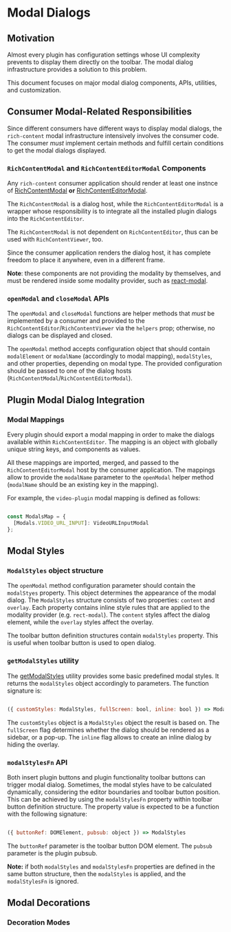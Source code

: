 # Modal Dialogs

## Motivation

Almost every plugin has configuration settings whose UI complexity prevents to display them directly on the toolbar. The modal dialog infrastructure provides a solution to this problem.

This document focuses on major modal dialog components, APIs, utilities, and customization.

## Consumer Modal-Related Responsibilities

Since different consumers have different ways to display modal dialogs, the `rich-content` modal infrastructure intensively involves the consumer code. The consumer *must* implement certain methods and fulfill certain conditions to get the modal dialogs displayed.

### `RichContentModal` and `RichContentEditorModal` Components

Any `rich-content` consumer application should render at least one instnce of [RichContentModal](../../packages/common/src/Modals/RichContentModal.jsx) **or** [RichContentEditorModal](../../packages/editor/src/RichContentEditor/RichContentEditorModal.jsx).

The `RichContentModal` is a dialog host, while the `RichContentEditorModal` is a wrapper whose responsibility is to integrate all the installed plugin dialogs into the `RichContentEditor`.

The `RichContentModal` is not dependent on `RichContentEditor`, thus can be used with `RichContentViewer`, too.

Since the consumer application renders the dialog host, it has complete freedom to place it anywhere, even in a different frame.

**Note**: these components are not providing the modality by themselves, and must be rendered inside some modality provider, such as [react-modal](https://www.npmjs.com/package/react-modal).

### `openModal` and `closeModal` APIs

The `openModal` and `closeModal` functions are helper methods that *must* be implemented by a consumer and provided to the `RichContentEditor`/`RichContentViewer` via the `helpers` prop; otherwise, no dialogs can be displayed and closed.

The `openModal` method accepts configuration object that should contain `modalElement` or `modalName` (accordingly to modal mapping), `modalStyles`, and other properties, depending on modal type. The provided configuration should be passed to one of the dialog hosts (`RichContentModal`/`RichContentEditorModal`).

## Plugin Modal Dialog Integration

### Modal Mappings

Every plugin should export a modal mapping in order to make the dialogs available within `RichContentEditor`. The mapping is an object with globally unique string keys, and components as values.

All these mappings are imported, merged, and passed to the `RichContentEditorModal` host by the consumer application. The mappings allow to provide the `modalName` parameter to the `openModal` helper method (`modalName` should be an existing key in the mapping).

For example, the `video-plugin` modal mapping is defined as follows:

```js

const ModalsMap = {
  [Modals.VIDEO_URL_INPUT]: VideoURLInputModal
};

```

## Modal Styles

### `ModalStyles` object structure

The `openModal` method configuration parameter should contain the `modalStyes` property. This object determines the appearance of the modal dialog. The `ModalStyles` structure consists of two properties: `content` and `overlay`. Each property contains inline style rules that are applied to the modality provider (e.g. `rect-modal`). The `content` styles affect the dialog element, while the `overlay` styles affect the overlay.

The toolbar button definition structures contain `modalStyles` property. This is useful when toolbar button is used to open dialog.

### `getModalStyles` utility

The [getModalStyles](../../packages/common/src/Utils/getModalStyles) utility provides some basic predefined modal styles. It returns the `modalStyles` object accordingly to parameters. The function signature is:

```js

({ customStyles: ModalStyles, fullScreen: bool, inline: bool }) => ModalStyles

```

The `customStyles` object is a `ModalStyles` object the result is based on. The `fullScreen` flag determines whether the dialog should be rendered as a sidebar, or a pop-up. The `inline` flag allows to create an inline dialog by hiding the overlay.

### `modalStylesFn` API

Both insert plugin buttons and plugin functionality toolbar buttons can trigger modal dialog. Sometimes, the modal styles have to be calculated dynamically, considering the editor boundaries and toolbar button position. This can be achieved by using the `modalStylesFn` property within toolbar button definition structure. The property value is expected to be a function with the following signature:

```js

({ buttonRef: DOMElement, pubsub: object }) => ModalStyles

```

The `buttonRef` parameter is the toolbar button DOM element. The `pubsub` parameter is the plugin pubsub.

**Note:** if both `modalStyles` and `modalStylesFn` properties are defined in the same button structure, then the `modalStyles` is applied, and the `modalStylesFn` is ignored.

## Modal Decorations

### Decoration Modes
